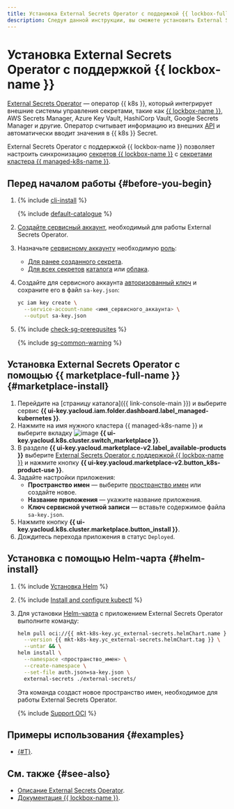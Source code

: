 ```yaml
---
title: Установка External Secrets Operator с поддержкой {{ lockbox-full-name }}
description: Следуя данной инструкции, вы сможете установить External Secrets Operator с поддержкой {{ lockbox-name }}.
---
```


# Установка External Secrets Operator с поддержкой {{ lockbox-name }}


[External Secrets Operator](/marketplace/products/yc/external-secrets) — оператор {{ k8s }}, который интегрирует внешние системы управления секретами, такие как [{{ lockbox-name }}](../../../lockbox/), AWS Secrets Manager, Azure Key Vault, HashiCorp Vault, Google Secrets Manager и другие. Оператор считывает информацию из внешних [API](../../../glossary/rest-api.md) и автоматически вводит значения в {{ k8s }} Secret.

External Secrets Operator с поддержкой {{ lockbox-name }} позволяет настроить синхронизацию [секретов {{ lockbox-name }}](../../../lockbox/concepts/secret.md) с [секретами](../../concepts/encryption.md) [кластера {{ managed-k8s-name }}](../../concepts/index.md#kubernetes-cluster).

## Перед началом работы {#before-you-begin}

1. {% include [cli-install](../../../_includes/cli-install.md) %}

   {% include [default-catalogue](../../../_includes/default-catalogue.md) %}

1. [Создайте сервисный аккаунт](../../../iam/operations/sa/create.md), необходимый для работы External Secrets Operator.
1. Назначьте [сервисному аккаунту](../../../iam/concepts/users/service-accounts.md) необходимую [роль](../../../lockbox/security/index.md#service-roles):
   * [Для ранее созданного секрета](../../../lockbox/operations/secret-access.md).
   * [Для всех секретов](../../../iam/operations/sa/assign-role-for-sa.md) [каталога](../../../resource-manager/concepts/resources-hierarchy.md#folder) или [облака](../../../resource-manager/concepts/resources-hierarchy.md#cloud).
1. Создайте для сервисного аккаунта [авторизованный ключ](../../../iam/concepts/authorization/key.md) и сохраните его в файл `sa-key.json`:

   ```bash
   yc iam key create \
     --service-account-name <имя_сервисного_аккаунта> \
     --output sa-key.json
   ```

1. {% include [check-sg-prerequsites](../../../_includes/managed-kubernetes/security-groups/check-sg-prerequsites-lvl3.md) %}

    {% include [sg-common-warning](../../../_includes/managed-kubernetes/security-groups/sg-common-warning.md) %}

## Установка External Secrets Operator с помощью {{ marketplace-full-name }} {#marketplace-install}

1. Перейдите на [страницу каталога]({{ link-console-main }}) и выберите сервис **{{ ui-key.yacloud.iam.folder.dashboard.label_managed-kubernetes }}**.
1. Нажмите на имя нужного кластера {{ managed-k8s-name }} и выберите вкладку ![image](../../../_assets/console-icons/shopping-cart.svg) **{{ ui-key.yacloud.k8s.cluster.switch_marketplace }}**.
1. В разделе **{{ ui-key.yacloud.marketplace-v2.label_available-products }}** выберите [External Secrets Operator с поддержкой {{ lockbox-name }}](/marketplace/products/yc/external-secrets) и нажмите кнопку **{{ ui-key.yacloud.marketplace-v2.button_k8s-product-use }}**.
1. Задайте настройки приложения:
   * **Пространство имен** — выберите [пространство имен](../../concepts/index.md#namespace) или создайте новое.
   * **Название приложения** — укажите название приложения.
   * **Ключ сервисной учетной записи** — вставьте содержимое файла `sa-key.json`.
1. Нажмите кнопку **{{ ui-key.yacloud.k8s.cluster.marketplace.button_install }}**.
1. Дождитесь перехода приложения в статус `Deployed`.

## Установка с помощью Helm-чарта {#helm-install}

1. {% include [Установка Helm](../../../_includes/managed-kubernetes/helm-install.md) %}
1. {% include [Install and configure kubectl](../../../_includes/managed-kubernetes/kubectl-install.md) %}
1. Для установки [Helm-чарта](https://helm.sh/docs/topics/charts/) с приложением External Secrets Operator выполните команду:

   ```bash
   helm pull oci://{{ mkt-k8s-key.yc_external-secrets.helmChart.name }} \
     --version {{ mkt-k8s-key.yc_external-secrets.helmChart.tag }} \
     --untar && \
   helm install \
     --namespace <пространство_имен> \
     --create-namespace \
     --set-file auth.json=sa-key.json \
     external-secrets ./external-secrets/
   ```

   Эта команда создаст новое пространство имен, необходимое для работы External Secrets Operator.

   {% include [Support OCI](../../../_includes/managed-kubernetes/note-helm-experimental-oci.md) %}

## Примеры использования {#examples}

* [{#T}](../../tutorials/kubernetes-lockbox-secrets.md).

## См. также {#see-also}

* [Описание External Secrets Operator](https://external-secrets.io/v0.8.1/provider/yandex-lockbox/).
* [Документация {{ lockbox-name }}](../../../lockbox/).
